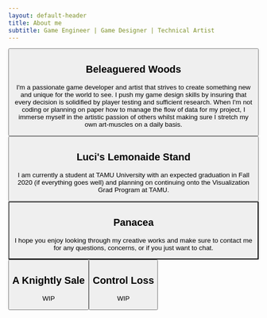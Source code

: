 ```yaml
---
layout: default-header
title: About me
subtitle: Game Engineer | Game Designer | Technical Artist
---
```



<div class="row">
  <button class="column text-column " onclick="location.href='beleagueredwoods'" type="button">
    <h2>Beleaguered Woods</h2>
    <p>I'm a passionate game developer and artist that strives to create something new and unique for the world to see.
      I push my game design skills by insuring that every decision is solidified by player testing and sufficient
      research. When I'm not coding or planning on paper how to manage the flow of data for my project, I immerse myself
      in the artistic passion of others whilst making sure I stretch my own art-muscles on a daily basis. </p>
  </button>
  <button class="column text-column" onclick="location.href='lucis'" type="button">
    <h2>Luci's Lemonaide Stand</h2>
    <p>I am currently a student at TAMU University with an expected graduation in Fall 2020 (if everything goes well)
      and planning on continuing onto the Visualization Grad Program at TAMU.</p>
  </button>
  
  <button class="column text-column" style="background-image: url('/assets/img/panacea.jpg'); " onclick="location.href='panacea'" type="button">
    <div class="project-text-container">
    <h2>Panacea</h2>
    <p>I hope you enjoy looking through my creative works and make sure to contact me for any questions, concerns, or if
      you just want to chat.
    </p>
    </div>   
  </button>

<div class="column text-column">
  <button class="inside-column" onclick="location.href='aknightlysale'" type="button">
    <h2>
A Knightly Sale </h2>
    <p>WIP
    </p>

  <button class="inside-column" onclick="location.href='controlloss'" type="button">
    <h2>
Control Loss </h2>
    <p>WIP
    </p>

  </button>
